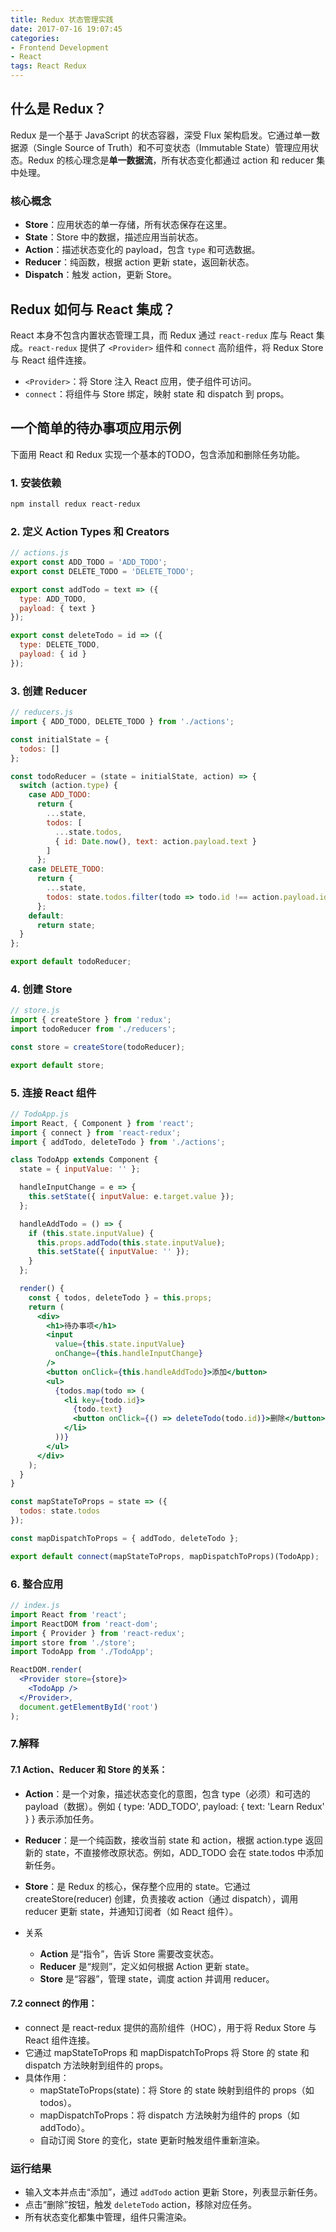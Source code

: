 ```yaml
---
title: Redux 状态管理实践
date: 2017-07-16 19:07:45
categories: 
- Frontend Development 
- React
tags: React Redux
---
```



## 什么是 Redux？

Redux 是一个基于 JavaScript 的状态容器，深受 Flux 架构启发。它通过单一数据源（Single Source of Truth）和不可变状态（Immutable State）管理应用状态。Redux 的核心理念是**单一数据流**，所有状态变化都通过 action 和 reducer 集中处理。

### 核心概念
- **Store**：应用状态的单一存储，所有状态保存在这里。
- **State**：Store 中的数据，描述应用当前状态。
- **Action**：描述状态变化的 payload，包含 `type` 和可选数据。
- **Reducer**：纯函数，根据 action 更新 state，返回新状态。
- **Dispatch**：触发 action，更新 Store。

## Redux 如何与 React 集成？

React 本身不包含内置状态管理工具，而 Redux 通过 `react-redux` 库与 React 集成。`react-redux` 提供了 `<Provider>` 组件和 `connect` 高阶组件，将 Redux Store 与 React 组件连接。

- `<Provider>`：将 Store 注入 React 应用，使子组件可访问。
- `connect`：将组件与 Store 绑定，映射 state 和 dispatch 到 props。

## 一个简单的待办事项应用示例

下面用 React 和 Redux 实现一个基本的TODO，包含添加和删除任务功能。

### 1. 安装依赖
```bash
npm install redux react-redux
```

### 2. 定义 Action Types 和 Creators
```javascript
// actions.js
export const ADD_TODO = 'ADD_TODO';
export const DELETE_TODO = 'DELETE_TODO';

export const addTodo = text => ({
  type: ADD_TODO,
  payload: { text }
});

export const deleteTodo = id => ({
  type: DELETE_TODO,
  payload: { id }
});
```

### 3. 创建 Reducer
```javascript
// reducers.js
import { ADD_TODO, DELETE_TODO } from './actions';

const initialState = {
  todos: []
};

const todoReducer = (state = initialState, action) => {
  switch (action.type) {
    case ADD_TODO:
      return {
        ...state,
        todos: [
          ...state.todos,
          { id: Date.now(), text: action.payload.text }
        ]
      };
    case DELETE_TODO:
      return {
        ...state,
        todos: state.todos.filter(todo => todo.id !== action.payload.id)
      };
    default:
      return state;
  }
};

export default todoReducer;
```

### 4. 创建 Store
```javascript
// store.js
import { createStore } from 'redux';
import todoReducer from './reducers';

const store = createStore(todoReducer);

export default store;
```

### 5. 连接 React 组件
```jsx
// TodoApp.js
import React, { Component } from 'react';
import { connect } from 'react-redux';
import { addTodo, deleteTodo } from './actions';

class TodoApp extends Component {
  state = { inputValue: '' };

  handleInputChange = e => {
    this.setState({ inputValue: e.target.value });
  };

  handleAddTodo = () => {
    if (this.state.inputValue) {
      this.props.addTodo(this.state.inputValue);
      this.setState({ inputValue: '' });
    }
  };

  render() {
    const { todos, deleteTodo } = this.props;
    return (
      <div>
        <h1>待办事项</h1>
        <input
          value={this.state.inputValue}
          onChange={this.handleInputChange}
        />
        <button onClick={this.handleAddTodo}>添加</button>
        <ul>
          {todos.map(todo => (
            <li key={todo.id}>
              {todo.text}
              <button onClick={() => deleteTodo(todo.id)}>删除</button>
            </li>
          ))}
        </ul>
      </div>
    );
  }
}

const mapStateToProps = state => ({
  todos: state.todos
});

const mapDispatchToProps = { addTodo, deleteTodo };

export default connect(mapStateToProps, mapDispatchToProps)(TodoApp);
```

### 6. 整合应用
```jsx
// index.js
import React from 'react';
import ReactDOM from 'react-dom';
import { Provider } from 'react-redux';
import store from './store';
import TodoApp from './TodoApp';

ReactDOM.render(
  <Provider store={store}>
    <TodoApp />
  </Provider>,
  document.getElementById('root')
);
```


### 7.解释
#### 7.1 Action、Reducer 和 Store 的关系：

- **Action**：是一个对象，描述状态变化的意图，包含 type（必须）和可选的 payload（数据）。例如 { type: 'ADD_TODO', payload: { text: 'Learn Redux' } } 表示添加任务。
- **Reducer**：是一个纯函数，接收当前 state 和 action，根据 action.type 返回新的 state，不直接修改原状态。例如，ADD_TODO 会在 state.todos 中添加新任务。
- **Store**：是 Redux 的核心，保存整个应用的 state。它通过 createStore(reducer) 创建，负责接收 action（通过 dispatch），调用 reducer 更新 state，并通知订阅者（如 React 组件）。

- 关系
  - **Action** 是“指令”，告诉 Store 需要改变状态。
  - **Reducer** 是“规则”，定义如何根据 Action 更新 state。
  - **Store** 是“容器”，管理 state，调度 action 并调用 reducer。

#### 7.2 connect 的作用：

- connect 是 react-redux 提供的高阶组件（HOC），用于将 Redux Store 与 React 组件连接。
- 它通过 mapStateToProps 和 mapDispatchToProps 将 Store 的 state 和 dispatch 方法映射到组件的 props。
- 具体作用：
  - mapStateToProps(state)：将 Store 的 state 映射到组件的 props（如 todos）。
  - mapDispatchToProps：将 dispatch 方法映射为组件的 props（如 addTodo）。
  - 自动订阅 Store 的变化，state 更新时触发组件重新渲染。

### 运行结果
- 输入文本并点击“添加”，通过 `addTodo` action 更新 Store，列表显示新任务。
- 点击“删除”按钮，触发 `deleteTodo` action，移除对应任务。
- 所有状态变化都集中管理，组件只需渲染。
